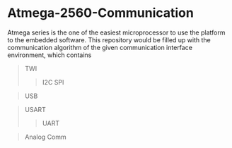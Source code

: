 # Atmega-2560-Communication

Atmega series is the one of the easiest microprocessor to use the platform to the embedded software. This repository would be filled up with the communication algorithm of the given communication interface environment, which contains

> TWI
>> I2C
>> SPI

> USB

> USART
>> UART

> Analog Comm
